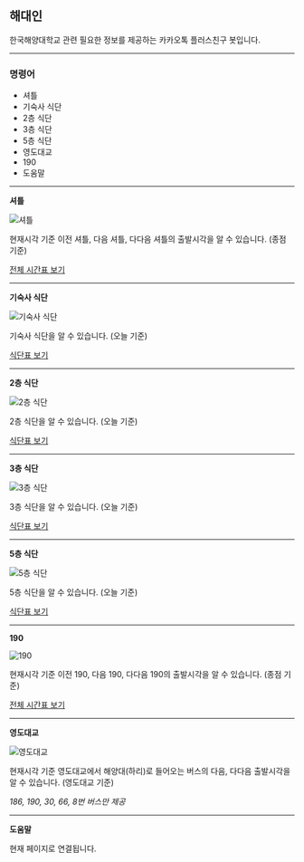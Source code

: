 ## **해대인**
한국해양대학교 관련 필요한 정보를 제공하는 카카오톡 플러스친구 봇입니다.

---

### 명령어

* 셔틀
* 기숙사 식단
* 2층 식단
* 3층 식단
* 5층 식단
* 영도대교
* 190
* 도움말


---

**셔틀**

![셔틀](https://kmouin.github.io/examples/셔틀.jpg)

현재시각 기준 이전 셔틀, 다음 셔틀, 다다음 셔틀의 출발시각을 알 수 있습니다. (종점 기준)

[전체 시간표 보기](https://kmouin.github.io/images/shuttle.png)

---

**기숙사 식단**

![기숙사 식단](https://kmouin.github.io/examples/기숙사%20식단.jpg)

기숙사 식단을 알 수 있습니다. (오늘 기준)

[식단표 보기](http://www.kmou.ac.kr/dorm/main.do#widgDiv2)

---

**2층 식단**

![2층 식단](https://kmouin.github.io/examples/2층%20식단.jpg)

2층 식단을 알 수 있습니다. (오늘 기준)

[식단표 보기](https://kmouin.github.io/images/2.png)

---

**3층 식단**

![3층 식단](https://kmouin.github.io/examples/3층%20식단.jpg)

3층 식단을 알 수 있습니다. (오늘 기준)

[식단표 보기](https://kmouin.github.io/images/3.png)

---

**5층 식단**

![5층 식단](https://kmouin.github.io/examples/5층%20식단.jpg)

5층 식단을 알 수 있습니다. (오늘 기준)

[식단표 보기](https://kmouin.github.io/images/5.png)

---

**190**

![190](https://kmouin.github.io/examples/190.jpg)

현재시각 기준 이전 190, 다음 190, 다다음 190의 출발시각을 알 수 있습니다. (종점 기준)

[전체 시간표 보기](https://kmouin.github.io/images/190.png)

---

**영도대교**

![영도대교](https://kmouin.github.io/examples/영도대교.jpg)

현재시각 기준 영도대교에서 해양대(하리)로 들어오는 버스의 다음, 다다음 출발시각을 알 수 있습니다. (영도대교 기준)

*186, 190, 30, 66, 8번 버스만 제공*

---

**도움말**

현재 페이지로 연결됩니다.
